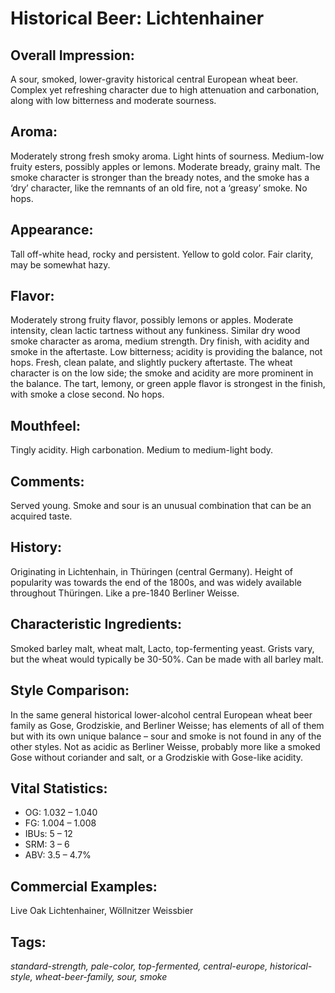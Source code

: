 # Historical Beer: Lichtenhainer

## Overall Impression: 

A sour, smoked, lower-gravity historical central European wheat beer. Complex yet refreshing character due to high attenuation and carbonation, along with low bitterness and moderate sourness. 

## Aroma: 

Moderately strong fresh smoky aroma. Light hints of sourness. Medium-low fruity esters, possibly apples or lemons. Moderate bready, grainy malt. The smoke character is stronger than the bready notes, and the smoke has a ‘dry’ character, like the remnants of an old fire, not a ‘greasy’ smoke. No hops.

## Appearance: 

Tall off-white head, rocky and persistent. Yellow to gold color. Fair clarity, may be somewhat hazy.

## Flavor: 

Moderately strong fruity flavor, possibly lemons or apples. Moderate intensity, clean lactic tartness without any funkiness. Similar dry wood smoke character as aroma, medium strength. Dry finish, with acidity and smoke in the aftertaste. Low bitterness; acidity is providing the balance, not hops. Fresh, clean palate, and slightly puckery aftertaste. The wheat character is on the low side; the smoke and acidity are more prominent in the balance. The tart, lemony, or green apple flavor is strongest in the finish, with smoke a close second. No hops.

## Mouthfeel: 

Tingly acidity. High carbonation. Medium to medium-light body.

## Comments: 

Served young. Smoke and sour is an unusual combination that can be an acquired taste.

## History: 

Originating in Lichtenhain, in Thüringen (central Germany). Height of popularity was towards the end of the 1800s, and was widely available throughout Thüringen. Like a pre-1840 Berliner Weisse.

## Characteristic Ingredients: 

Smoked barley malt, wheat malt, Lacto, top-fermenting yeast. Grists vary, but the wheat would typically be 30-50%. Can be made with all barley malt.

## Style Comparison: 

In the same general historical lower-alcohol central European wheat beer family as Gose, Grodziskie, and Berliner Weisse; has elements of all of them but with its own unique balance – sour and smoke is not found in any of the other styles. Not as acidic as Berliner Weisse, probably more like a smoked Gose without coriander and salt, or a Grodziskie with Gose-like acidity.

## Vital Statistics:	

- OG:	1.032 – 1.040
- FG:	1.004 – 1.008
- IBUs:	5 – 12	
- SRM:	3 – 6	
- ABV:	3.5 – 4.7%

## Commercial Examples: 

Live Oak Lichtenhainer, Wöllnitzer Weissbier

## Tags: 

_standard-strength, pale-color, top-fermented, central-europe, historical-style, wheat-beer-family, sour, smoke_
